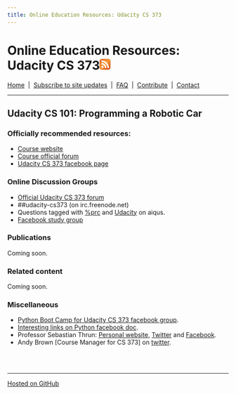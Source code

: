 ```yaml
---
title: Online Education Resources: Udacity CS 373
---
```


# Online Education Resources: Udacity CS 373<a href="http://page2rss.com/rss/519879319a5c35f6b7990eb489c4fdf9"><img src="https://github.com/amberj/online-edu-resources/raw/gh-pages/feed-icon.png" alt="RSS Feed" /></a>
[Home](http://amberj.github.com/online-edu-resources/ "Online Educational Resources: Home") &nbsp;|&nbsp; [Subscribe to site updates](http://amberj.github.com/online-edu-resources/subscribe.html "Online Educational Resources: Subscribe to site updates") &nbsp;|&nbsp; [FAQ](http://amberj.github.com/online-edu-resources/faq.html "Online Educational Resources: FAQ") &nbsp;|&nbsp; [Contribute](http://amberj.github.com/online-edu-resources/contribute.html "Online Educational Reqources: Contribute") &nbsp;|&nbsp; [Contact](http://amberj.github.com/online-edu-resources/contact.html "Online Educational Resources: Contact")<br />

<hr />

## Udacity CS 101: Programming a Robotic Car
### Officially recommended resources:
* [Course website](http://www.udacity.com/overview/Course/cs373)
* [Course official forum](http://www.udacity-forums.com/cs373/)
* [Udacity CS 373 facebook page](https://www.facebook.com/pages/Udacity-CS-373/257800147623368)

### Online Discussion Groups
* [Official Udacity CS 373 forum](http://www.udacity-forums.com/cs373)
* ##udacity-cs373 (on irc.freenode.net)
* Questions tagged with [%prc](http://www.aiqus.com/tags/%25prc/ "Udacity CS 373 on aiqus") and [Udacity](http://www.aiqus.com/tags/udacity/ "Udacity tag on aiqus") on aiqus.
* [Facebook study group](https://www.facebook.com/groups/programmingaroboticcar/)

### Publications
Coming soon.

### Related content
Coming soon.

### Miscellaneous
* [Python Boot Camp for Udacity CS 373 facebook group](https://www.facebook.com/groups/295104180548382/).
* [Interesting links on Python facebook doc](https://www.facebook.com/groups/295104180548382/doc/295562007169266/).
* Professor Sebastian Thrun: [Personal website](http://robot.cc/), [Twitter](https://twitter.com/#!/SebastianThrun) and [Facebook](https://www.facebook.com/profile.php?id=623268098).
* Andy Brown \[Course Manager for CS 373\] on [twitter](https://twitter.com/#!/AndyAtUdacity).

<br /><br />
<hr />

[Hosted on GitHub](https://github.com/amberj/online-edu-resources "online-edu-resources on GitHub")
